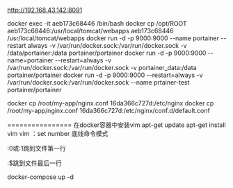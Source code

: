 <!--
 * @Author: your name
 * @Date: 2021-10-12 17:51:50
 * @LastEditTime: 2021-10-14 11:26:57
 * @LastEditors: Please set LastEditors
 * @Description: In User Settings Edit
 * @FilePath: \ourstory\README2.md
-->
http://192.168.43.142:8091

docker  exec  -it  aeb173c68446  /bin/bash
docker cp /opt/ROOT aeb173c68446:/usr/local/tomcat/webapps
aeb173c68446 /usr/local/tomcat/webapps
docker run -d -p 9000:9000 --name portainer --restart always -v /var/run/docker.sock:/var/run/docker.sock -v /data/portainer:/data portainer/portainer
docker run -d -p 9000:9000 --name=portainer --restart=always -v /var/run/docker.sock:/var/run/docker.sock -v portainer_data:/data portainer/portainer
docker run -d -p 9000:9000 --restart=always -v /var/run/docker.sock:/var/run/docker.sock --name prtainer-test portainer/portainer

docker cp /root/my-app/nginx.conf 16da366c727d:/etc/nginx
docker cp /root/my-app/nginx.conf 16da366c727d:/etc/nginx/conf.d/default.conf





================
在docker容器中安装vim
apt-get update
apt-get install vim
vim
：set number
底线命令模式

:0或:1跳到文件第一行

:$跳到文件最后一行

docker-compose up -d

